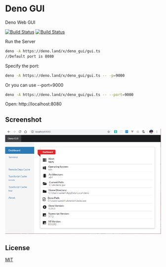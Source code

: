 # Deno GUI

Deno Web GUI

[![Build Status](https://api.travis-ci.com/fakoua/deno_gui.svg?branch=master)](https://travis-ci.com/fakoua/deno_gui)
[![Build Status](https://github.com/fakoua/deno_gui/workflows/CI/badge.svg?branch=master&event=push)](https://github.com/fakoua/deno_gui/actions)

Run the Server

```bash
deno -A https://deno.land/x/deno_gui/gui.ts
//Default port is 8080
```

Specify the port:

```bash
deno -A https://deno.land/x/deno_gui/gui.ts -- -p=9000
```

Or you can use --port=9000

```bash
deno -A https://deno.land/x/deno_gui/gui.ts -- --port=9000
```

Open: http://localhost:8080

## Screenshot

![Deno GUI](https://raw.githubusercontent.com/fakoua/deno_gui/master/assets/deno_gui01.png)

## License

[MIT](LICENSE)
